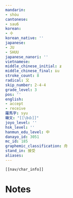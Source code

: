```yaml
---
mandarin:
- shòu
cantonese:
- sau6
korean:
- 수
korean_native: ''
japanese:
- JU
- SHUU
japanese_nanori: ''
vietnamese:
middle_chinese_initial: ʑ
middle_chinese_final: ɨu
stroke_count: 8
radical: 又
skip_number: 2-4-4
grade_level: 3
pos: ''
english:
- accept
- receive
羅馬字: syu
韓文: "[[\b슈]]"
joyo_level: ''
hsk_level: ''
hanmun_edu_level: 中
danayo_id: 3051
mc_id: 185
graphemic_classification: 舟
stand_in: 接受
aliases:
---
```

```meta-bind-embed
[[nav/char_info]]
```

# Notes
